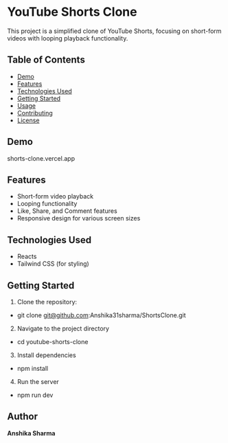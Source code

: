 # YouTube Shorts Clone

This project is a simplified clone of YouTube Shorts, focusing on short-form videos with looping playback functionality.

## Table of Contents
- [Demo](#demo)
- [Features](#features)
- [Technologies Used](#technologies-used)
- [Getting Started](#getting-started)
- [Usage](#usage)
- [Contributing](#contributing)
- [License](#license)

## Demo

shorts-clone.vercel.app

## Features

- Short-form video playback
- Looping functionality
- Like, Share, and Comment features
- Responsive design for various screen sizes

## Technologies Used

- Reacts
- Tailwind CSS (for styling)

## Getting Started

1. Clone the repository:
  
 -  git clone git@github.com:Anshika31sharma/ShortsClone.git

2. Navigate to the project directory

 -  cd youtube-shorts-clone

3. Install dependencies

-   npm install

4. Run the server

 -  npm run dev


## Author

**Anshika Sharma**